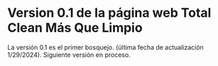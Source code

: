 <h1>Version 0.1 de la página web Total Clean Más Que Limpio</h1>

La versión 0.1 es el primer bosquejo. (última fecha de actualización 1/29/2024).
Siguiente versión en proceso.
